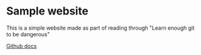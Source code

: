 # Sample website

This is a simple website made as part of reading through "Learn enough git to be dangerous"

[Github docs](docs.github.com/en)
